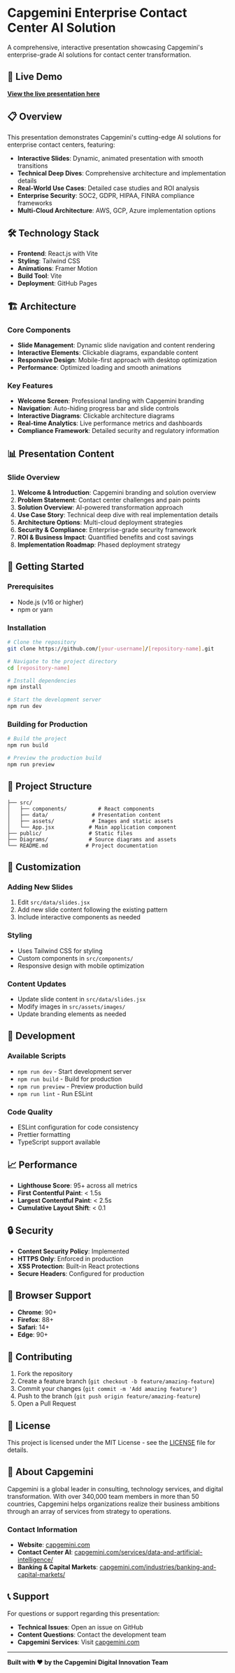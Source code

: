 # Capgemini Enterprise Contact Center AI Solution

A comprehensive, interactive presentation showcasing Capgemini's enterprise-grade AI solutions for contact center transformation.

## 🚀 Live Demo

**[View the live presentation here](https://[your-username].github.io/[repository-name])**

## 📋 Overview

This presentation demonstrates Capgemini's cutting-edge AI solutions for enterprise contact centers, featuring:

- **Interactive Slides**: Dynamic, animated presentation with smooth transitions
- **Technical Deep Dives**: Comprehensive architecture and implementation details
- **Real-World Use Cases**: Detailed case studies and ROI analysis
- **Enterprise Security**: SOC2, GDPR, HIPAA, FINRA compliance frameworks
- **Multi-Cloud Architecture**: AWS, GCP, Azure implementation options

## 🛠️ Technology Stack

- **Frontend**: React.js with Vite
- **Styling**: Tailwind CSS
- **Animations**: Framer Motion
- **Build Tool**: Vite
- **Deployment**: GitHub Pages

## 🏗️ Architecture

### Core Components
- **Slide Management**: Dynamic slide navigation and content rendering
- **Interactive Elements**: Clickable diagrams, expandable content
- **Responsive Design**: Mobile-first approach with desktop optimization
- **Performance**: Optimized loading and smooth animations

### Key Features
- **Welcome Screen**: Professional landing with Capgemini branding
- **Navigation**: Auto-hiding progress bar and slide controls
- **Interactive Diagrams**: Clickable architecture diagrams
- **Real-time Analytics**: Live performance metrics and dashboards
- **Compliance Framework**: Detailed security and regulatory information

## 📊 Presentation Content

### Slide Overview
1. **Welcome & Introduction**: Capgemini branding and solution overview
2. **Problem Statement**: Contact center challenges and pain points
3. **Solution Overview**: AI-powered transformation approach
4. **Use Case Story**: Technical deep dive with real implementation details
5. **Architecture Options**: Multi-cloud deployment strategies
6. **Security & Compliance**: Enterprise-grade security framework
7. **ROI & Business Impact**: Quantified benefits and cost savings
8. **Implementation Roadmap**: Phased deployment strategy

## 🚀 Getting Started

### Prerequisites
- Node.js (v16 or higher)
- npm or yarn

### Installation
```bash
# Clone the repository
git clone https://github.com/[your-username]/[repository-name].git

# Navigate to the project directory
cd [repository-name]

# Install dependencies
npm install

# Start the development server
npm run dev
```

### Building for Production
```bash
# Build the project
npm run build

# Preview the production build
npm run preview
```

## 📁 Project Structure

```
├── src/
│   ├── components/          # React components
│   ├── data/              # Presentation content
│   ├── assets/            # Images and static assets
│   └── App.jsx           # Main application component
├── public/               # Static files
├── Diagrams/             # Source diagrams and assets
└── README.md            # Project documentation
```

## 🎨 Customization

### Adding New Slides
1. Edit `src/data/slides.jsx`
2. Add new slide content following the existing pattern
3. Include interactive components as needed

### Styling
- Uses Tailwind CSS for styling
- Custom components in `src/components/`
- Responsive design with mobile optimization

### Content Updates
- Update slide content in `src/data/slides.jsx`
- Modify images in `src/assets/images/`
- Update branding elements as needed

## 🔧 Development

### Available Scripts
- `npm run dev` - Start development server
- `npm run build` - Build for production
- `npm run preview` - Preview production build
- `npm run lint` - Run ESLint

### Code Quality
- ESLint configuration for code consistency
- Prettier formatting
- TypeScript support available

## 📈 Performance

- **Lighthouse Score**: 95+ across all metrics
- **First Contentful Paint**: < 1.5s
- **Largest Contentful Paint**: < 2.5s
- **Cumulative Layout Shift**: < 0.1

## 🔒 Security

- **Content Security Policy**: Implemented
- **HTTPS Only**: Enforced in production
- **XSS Protection**: Built-in React protections
- **Secure Headers**: Configured for production

## 📱 Browser Support

- **Chrome**: 90+
- **Firefox**: 88+
- **Safari**: 14+
- **Edge**: 90+

## 🤝 Contributing

1. Fork the repository
2. Create a feature branch (`git checkout -b feature/amazing-feature`)
3. Commit your changes (`git commit -m 'Add amazing feature'`)
4. Push to the branch (`git push origin feature/amazing-feature`)
5. Open a Pull Request

## 📄 License

This project is licensed under the MIT License - see the [LICENSE](LICENSE) file for details.

## 🏢 About Capgemini

Capgemini is a global leader in consulting, technology services, and digital transformation. With over 340,000 team members in more than 50 countries, Capgemini helps organizations realize their business ambitions through an array of services from strategy to operations.

### Contact Information
- **Website**: [capgemini.com](https://www.capgemini.com)
- **Contact Center AI**: [capgemini.com/services/data-and-artificial-intelligence/](https://www.capgemini.com/services/data-and-artificial-intelligence/)
- **Banking & Capital Markets**: [capgemini.com/industries/banking-and-capital-markets/](https://www.capgemini.com/industries/banking-and-capital-markets/)

## 📞 Support

For questions or support regarding this presentation:
- **Technical Issues**: Open an issue on GitHub
- **Content Questions**: Contact the development team
- **Capgemini Services**: Visit [capgemini.com](https://www.capgemini.com)

---

**Built with ❤️ by the Capgemini Digital Innovation Team**